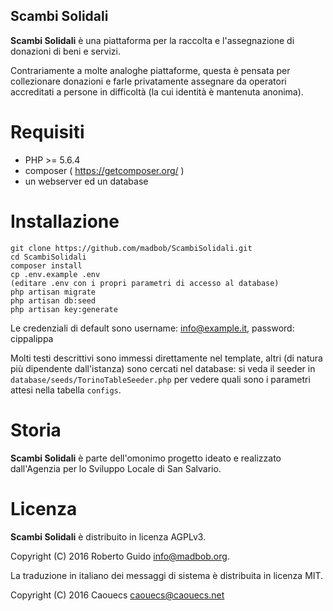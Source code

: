 ## Scambi Solidali

**Scambi Solidali** è una piattaforma per la raccolta e l'assegnazione di
donazioni di beni e servizi.

Contrariamente a molte analoghe piattaforme, questa è pensata per collezionare
donazioni e farle privatamente assegnare da operatori accreditati a persone in
difficoltà (la cui identità è mantenuta anonima).

# Requisiti

* PHP >= 5.6.4
* composer ( https://getcomposer.org/ )
* un webserver ed un database

# Installazione

```
git clone https://github.com/madbob/ScambiSolidali.git
cd ScambiSolidali
composer install
cp .env.example .env
(editare .env con i propri parametri di accesso al database)
php artisan migrate
php artisan db:seed
php artisan key:generate
```

Le credenziali di default sono username: info@example.it, password: cippalippa

Molti testi descrittivi sono immessi direttamente nel template, altri (di natura
più dipendente dall'istanza) sono cercati nel database: si veda il seeder in
`database/seeds/TorinoTableSeeder.php` per vedere quali sono i parametri attesi
nella tabella `configs`.

# Storia

**Scambi Solidali** è parte dell'omonimo progetto ideato e realizzato
dall'Agenzia per lo Sviluppo Locale di San Salvario.

# Licenza

**Scambi Solidali** è distribuito in licenza AGPLv3.

Copyright (C) 2016 Roberto Guido <info@madbob.org>.

La traduzione in italiano dei messaggi di sistema è distribuita in licenza MIT.

Copyright (C) 2016 Caouecs caouecs@caouecs.net
